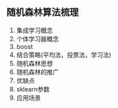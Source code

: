 
## 随机森林算法梳理

1. 集成学习概念
2. 个体学习器概念
3. boost
4. 结合策略(平均法，投票法，学习法)
5. 随机森林思想
6. 随机森林的推广
7. 优缺点
8. sklearn参数
9. 应用场景